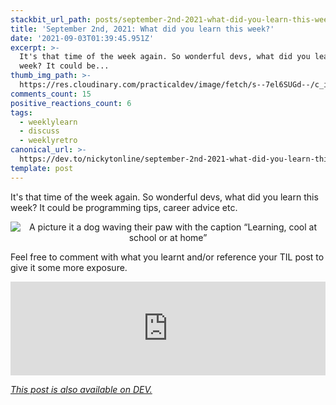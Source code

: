 ```yaml
---
stackbit_url_path: posts/september-2nd-2021-what-did-you-learn-this-week-5en8
title: 'September 2nd, 2021: What did you learn this week?'
date: '2021-09-03T01:39:45.951Z'
excerpt: >-
  It's that time of the week again. So wonderful devs, what did you learn this
  week? It could be...
thumb_img_path: >-
  https://res.cloudinary.com/practicaldev/image/fetch/s--7el6SUGd--/c_imagga_scale,f_auto,fl_progressive,h_420,q_auto,w_1000/https://dev-to-uploads.s3.amazonaws.com/uploads/articles/0zagdjr5d0ex5z3ijtfg.jpeg
comments_count: 15
positive_reactions_count: 6
tags:
  - weeklylearn
  - discuss
  - weeklyretro
canonical_url: >-
  https://dev.to/nickytonline/september-2nd-2021-what-did-you-learn-this-week-5en8
template: post
---
```

It's that time of the week again. So wonderful devs, what did you learn this week? It could be programming tips, career advice etc.

<center>

![A picture it a dog waving their paw with the caption “Learning, cool at school or at home”](https://media.giphy.com/media/1xpm1nTQiRL96Di3Q6/giphy.gif)
</center>

Feel free to comment with what you learnt and/or reference your TIL post to give it some more exposure.


<iframe class="liquidTag" src="https://dev.to/embed/tag?args=todayilearned" style="border: 0; width: 100%;"></iframe>


*[This post is also available on DEV.](https://dev.to/nickytonline/september-2nd-2021-what-did-you-learn-this-week-5en8)*


<script>
const parent = document.getElementsByTagName('head')[0];
const script = document.createElement('script');
script.type = 'text/javascript';
script.src = 'https://cdnjs.cloudflare.com/ajax/libs/iframe-resizer/4.1.1/iframeResizer.min.js';
script.charset = 'utf-8';
script.onload = function() {
    window.iFrameResize({}, '.liquidTag');
};
parent.appendChild(script);
</script>    
